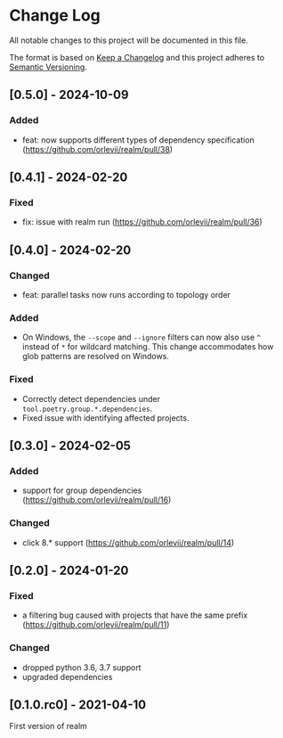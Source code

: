 # Change Log

All notable changes to this project will be documented in this file.

The format is based on [Keep a Changelog](http://keepachangelog.com/en/1.0.0/)
and this project adheres to [Semantic Versioning](http://semver.org/spec/v2.0.0.html).

## [0.5.0] - 2024-10-09
### Added
* feat: now supports different types of dependency specification (https://github.com/orlevii/realm/pull/38)

## [0.4.1] - 2024-02-20
### Fixed
* fix: issue with realm run (https://github.com/orlevii/realm/pull/36)

## [0.4.0] - 2024-02-20
### Changed
* feat: parallel tasks now runs according to topology order

### Added
* On Windows, the `--scope` and `--ignore` filters can now also use `^` instead of `*` for wildcard matching. This change accommodates how glob patterns are resolved on Windows.

### Fixed
* Correctly detect dependencies under `tool.poetry.group.*.dependencies`.
* Fixed issue with identifying affected projects.

## [0.3.0] - 2024-02-05
### Added
* support for group dependencies (https://github.com/orlevii/realm/pull/16)

### Changed
* click 8.* support (https://github.com/orlevii/realm/pull/14)

## [0.2.0] - 2024-01-20
### Fixed
* a filtering bug caused with projects that have the same prefix (https://github.com/orlevii/realm/pull/11)

### Changed
* dropped python 3.6, 3.7 support
* upgraded dependencies

## [0.1.0.rc0] - 2021-04-10
First version of realm
